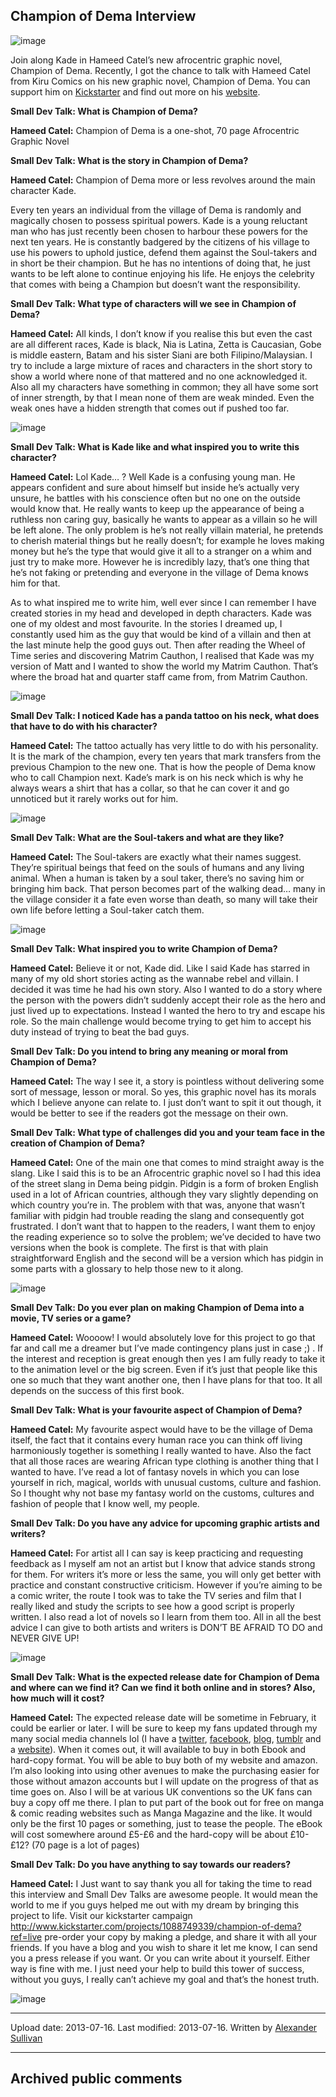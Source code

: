 ## Champion of Dema Interview

![image](src\articleArchive\authorAlexanderSullivan\2013-11-08_ChampionOfDema\image1.webp)

Join along Kade in Hameed Catel’s new afrocentric graphic novel, Champion of Dema. Recently, I got the chance to talk with Hameed Catel from Kiru Comics on his new graphic novel, Champion of Dema. You can support him on [Kickstarter](https://www.kickstarter.com/projects/1088749339/champion-of-dema) and find out more on his [website](https://ronucreative.com/).

**Small Dev Talk: What is Champion of Dema?**

**Hameed Catel:** Champion of Dema is a one-shot, 70 page Afrocentric Graphic Novel

**Small Dev Talk: What is the story in Champion of Dema?**

**Hameed Catel:** Champion of Dema more or less revolves around the main character Kade.

Every ten years an individual from the village of Dema is randomly and magically chosen to possess spiritual powers. Kade is a young reluctant man who has just recently been chosen to harbour these powers for the next ten years. He is constantly badgered by the citizens of his village to use his powers to uphold justice, defend them against the Soul-takers and in short be their champion. But he has no intentions of doing that, he just wants to be left alone to continue enjoying his life. He enjoys the celebrity that comes with being a Champion but doesn’t want the responsibility.

**Small Dev Talk: What type of characters will we see in Champion of Dema?**

**Hameed Catel:** All kinds, I don’t know if you realise this but even the cast are all different races, Kade is black, Nia is Latina, Zetta is Caucasian, Gobe is middle eastern, Batam and his sister Siani are both Filipino/Malaysian. I try to include a large mixture of races and characters in the short story to show a world where none of that mattered and no one acknowledged it. Also all my characters have something in common; they all have some sort of inner strength, by that I mean none of them are weak minded. Even the weak ones have a hidden strength that comes out if pushed too far.

![image](src\articleArchive\authorAlexanderSullivan\2013-11-08_ChampionOfDema\image2.png)

**Small Dev Talk: What is Kade like and what inspired you to write this character?**

**Hameed Catel:** Lol Kade… ? Well Kade is a confusing young man. He appears confident and sure about himself but inside he’s actually very unsure, he battles with his conscience often but no one on the outside would know that. He really wants to keep up the appearance of being a ruthless non caring guy, basically he wants to appear as a villain so he will be left alone. The only problem is he’s not really villain material, he pretends to cherish material things but he really doesn’t; for example he loves making money but he’s the type that would give it all to a stranger on a whim and just try to make more. However he is incredibly lazy, that’s one thing that he’s not faking or pretending and everyone in the village of Dema knows him for that.

As to what inspired me to write him, well ever since I can remember I have created stories in my head and developed in depth characters. Kade was one of my oldest and most favourite. In the stories I dreamed up, I constantly used him as the guy that would be kind of a villain and then at the last minute help the good guys out. Then after reading the Wheel of Time series and discovering Matrim Cauthon, I realised that Kade was my version of Matt and I wanted to show the world my Matrim Cauthon. That’s where the broad hat and quarter staff came from, from Matrim Cauthon.

![image](src\articleArchive\authorAlexanderSullivan\2013-11-08_ChampionOfDema\image3.png)

**Small Dev Talk: I noticed Kade has a panda tattoo on his neck, what does that have to do with his character?**

**Hameed Catel:** The tattoo actually has very little to do with his personality. It is the mark of the champion, every ten years that mark transfers from the previous Champion to the new one. That is how the people of Dema know who to call Champion next. Kade’s mark is on his neck which is why he always wears a shirt that has a collar, so that he can cover it and go unnoticed but it rarely works out for him.

![image](src\articleArchive\authorAlexanderSullivan\2013-11-08_ChampionOfDema\image4.png)

**Small Dev Talk: What are the Soul-takers and what are they like?**

**Hameed Catel:** The Soul-takers are exactly what their names suggest. They’re spiritual beings that feed on the souls of humans and any living animal. When a human is taken by a soul taker, there’s no saving him or bringing him back. That person becomes part of the walking dead… many in the village consider it a fate even worse than death, so many will take their own life before letting a Soul-taker catch them.

![image](src\articleArchive\authorAlexanderSullivan\2013-11-08_ChampionOfDema\image5.png)

**Small Dev Talk: What inspired you to write Champion of Dema?**

**Hameed Catel:** Believe it or not, Kade did. Like I said Kade has starred in many of my old short stories acting as the wannabe rebel and villain. I decided it was time he had his own story. Also I wanted to do a story where the person with the powers didn’t suddenly accept their role as the hero and just lived up to expectations. Instead I wanted the hero to try and escape his role. So the main challenge would become trying to get him to accept his duty instead of trying to beat the bad guys.

**Small Dev Talk: Do you intend to bring any meaning or moral from Champion of Dema?**

**Hameed Catel:** The way I see it, a story is pointless without delivering some sort of message, lesson or moral. So yes, this graphic novel has its morals which I believe anyone can relate to. I just don’t want to spit it out though, it would be better to see if the readers got the message on their own.

**Small Dev Talk: What type of challenges did you and your team face in the creation of Champion of Dema?**

**Hameed Catel:** One of the main one that comes to mind straight away is the slang. Like I said this is to be an Afrocentric graphic novel so I had this idea of the street slang in Dema being pidgin. Pidgin is a form of broken English used in a lot of African countries, although they vary slightly depending on which country you’re in. The problem with that was, anyone that wasn’t familiar with pidgin had trouble reading the slang and consequently got frustrated. I don’t want that to happen to the readers, I want them to enjoy the reading experience so to solve the problem; we’ve decided to have two versions when the book is complete. The first is that with plain straightforward English and the second will be a version which has pidgin in some parts with a glossary to help those new to it along.

![image](src\articleArchive\authorAlexanderSullivan\2013-11-08_ChampionOfDema\image6.png)

**Small Dev Talk: Do you ever plan on making Champion of Dema into a movie, TV series or a game?**

**Hameed Catel:** Woooow! I would absolutely love for this project to go that far and call me a dreamer but I’ve made contingency plans just in case ;) . If the interest and reception is great enough then yes I am fully ready to take it to the animation level or the big screen. Even if it’s just that people like this one so much that they want another one, then I have plans for that too. It all depends on the success of this first book.

**Small Dev Talk: What is your favourite aspect of Champion of Dema?**

**Hameed Catel:** My favourite aspect would have to be the village of Dema itself, the fact that it contains every human race you can think off living harmoniously together is something I really wanted to have. Also the fact that all those races are wearing African type clothing is another thing that I wanted to have. I’ve read a lot of fantasy novels in which you can lose yourself in rich, magical, worlds with unusual customs, culture and fashion. So I thought why not base my fantasy world on the customs, cultures and fashion of people that I know well, my people.

**Small Dev Talk: Do you have any advice for upcoming graphic artists and writers?**

**Hameed Catel:** For artist all I can say is keep practicing and requesting feedback as I myself am not an artist but I know that advice stands strong for them. For writers it’s more or less the same, you will only get better with practice and constant constructive criticism. However if you’re aiming to be a comic writer, the route I took was to take the TV series and film that I really liked and study the scripts to see how a good script is properly written. I also read a lot of novels so I learn from them too. All in all the best advice I can give to both artists and writers is DON’T BE AFRAID TO DO and NEVER GIVE UP!

![image](src\articleArchive\authorAlexanderSullivan\2013-11-08_ChampionOfDema\image7.png)

**Small Dev Talk: What is the expected release date for Champion of Dema and where can we find it? Can we find it both online and in stores? Also, how much will it cost?**

**Hameed Catel:** The expected release date will be sometime in February, it could be earlier or later. I will be sure to keep my fans updated through my many social media channels lol (I have a [twitter](https://twitter.com/Kirucomics), [facebook](https://www.facebook.com/kirucomics), [blog](http://kirucomics.blogspot.com/), [tumblr](http://kirucomics.tumblr.com/) and a [website](https://ronucreative.com/)). When it comes out, it will available to buy in both Ebook and hard-copy format. You will be able to buy both of my website and amazon. I’m also looking into using other avenues to make the purchasing easier for those without amazon accounts but I will update on the progress of that as time goes on. Also I will be at various UK conventions so the UK fans can buy a copy off me there. I plan to put part of the book out for free on manga & comic reading websites such as Manga Magazine and the like. It would only be the first 10 pages or something, just to tease the people. The eBook will cost somewhere around £5-£6 and the hard-copy will be about £10-£12? (70 page is a lot of pages)

**Small Dev Talk: Do you have anything to say towards our readers?**

**Hameed Catel:** I Just want to say thank you all for taking the time to read this interview and Small Dev Talks are awesome people. It would mean the world to me if you guys helped me out with my dream by bringing this project to life. Visit our kickstarter campaign http://www.kickstarter.com/projects/1088749339/champion-of-dema?ref=live  pre-order your copy by making a pledge, and share it with all your friends. If you have a blog and you wish to share it let me know, I can send you a press release if you want. Or you can write about it yourself. Either way is fine with me. I just need your help to build this tower of success, without you guys, I really can’t achieve my goal and that’s the honest truth. 

![image](src\articleArchive\authorAlexanderSullivan\2013-11-08_ChampionOfDema\image8.jpg)

----
Upload date: 2013-07-16. Last modified: 2013-07-16. Written by [Alexander Sullivan](https://twitter.com/AlexJSully)

-----
## Archived public comments
